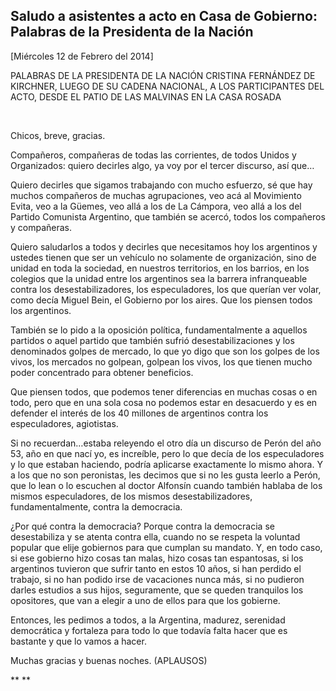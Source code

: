Saludo a asistentes a acto en Casa de Gobierno: Palabras de la Presidenta de la Nación
--------------------------------------------------------------------------------------

[Miércoles 12 de Febrero del 2014]

PALABRAS DE LA PRESIDENTA DE LA NACIÓN CRISTINA FERNÁNDEZ DE KIRCHNER,
LUEGO DE SU CADENA NACIONAL, A LOS PARTICIPANTES DEL ACTO, DESDE EL
PATIO DE LAS MALVINAS EN LA CASA ROSADA

 

Chicos, breve, gracias.

Compañeros, compañeras de todas las corrientes, de todos Unidos y
Organizados: quiero decirles algo, ya voy por el tercer discurso, así
que…

Quiero decirles que sigamos trabajando con mucho esfuerzo, sé que hay
muchos compañeros de muchas agrupaciones, veo acá al Movimiento Evita,
veo a la Güemes, veo allá a los de La Cámpora, veo allá a los del
Partido Comunista Argentino, que también se acercó, todos los compañeros
y compañeras.

Quiero saludarlos a todos y decirles que necesitamos hoy los argentinos
y ustedes tienen que ser un vehículo no solamente de organización, sino
de unidad en toda la sociedad, en nuestros territorios, en los barrios,
en los colegios que la unidad entre los argentinos sea la barrera
infranqueable contra los desestabilizadores, los especuladores, los que
querían ver volar, como decía Miguel Bein, el Gobierno por los aires.
Que los piensen todos los argentinos.

También se lo pido a la oposición política, fundamentalmente a aquellos
partidos o aquel partido que también sufrió desestabilizaciones y los
denominados golpes de mercado, lo que yo digo que son los golpes de los
vivos, los mercados no golpean, golpean los vivos, los que tienen mucho
poder concentrado para obtener beneficios.

Que piensen todos, que podemos tener diferencias en muchas cosas o en
todo, pero que en una sola cosa no podemos estar en desacuerdo y es en
defender el interés de los 40 millones de argentinos contra los
especuladores, agiotistas.

Si no recuerdan…estaba releyendo el otro día un discurso de Perón del
año 53, año en que nací yo, es increíble, pero lo que decía de los
especuladores y lo que estaban haciendo, podría aplicarse exactamente lo
mismo ahora. Y a los que no son peronistas, les decimos que si no les
gusta leerlo a Perón, que lo lean o lo escuchen al doctor Alfonsín
cuando también hablaba de los mismos especuladores, de los mismos
desestabilizadores, fundamentalmente, contra la democracia.

¿Por qué contra la democracia? Porque contra la democracia se
desestabiliza y se atenta contra ella, cuando no se respeta la voluntad
popular que elije gobiernos para que cumplan su mandato. Y, en todo
caso, si ese gobierno hizo cosas tan malas, hizo cosas tan espantosas,
si los argentinos tuvieron que sufrir tanto en estos 10 años, si han
perdido el trabajo, si no han podido irse de vacaciones nunca más, si no
pudieron darles estudios a sus hijos, seguramente, que se queden
tranquilos los opositores, que van a elegir a uno de ellos para que los
gobierne.

Entonces, les pedimos a todos, a la Argentina, madurez, serenidad
democrática y fortaleza para todo lo que todavía falta hacer que es
bastante y que lo vamos a hacer.

Muchas gracias y buenas noches. (APLAUSOS)     

** **
